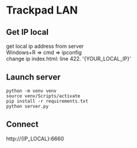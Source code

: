# Trackpad LAN


## Get IP local

get local ip address from server  
Windows+R => cmd => ipconfig  
change ip index.html: line 422. '{YOUR_LOCAL_IP}'


## Launch server

```console
python -m venv venv
source venv/Scripts/activate
pip install -r requirements.txt
python server.py
```



## Connect
http://{IP_LOCAL}:6660
